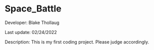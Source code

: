 # Space_Battle
Developer: Blake Thollaug

Last update: 02/24/2022

Description: This is my first coding project. Please judge accordingly.

